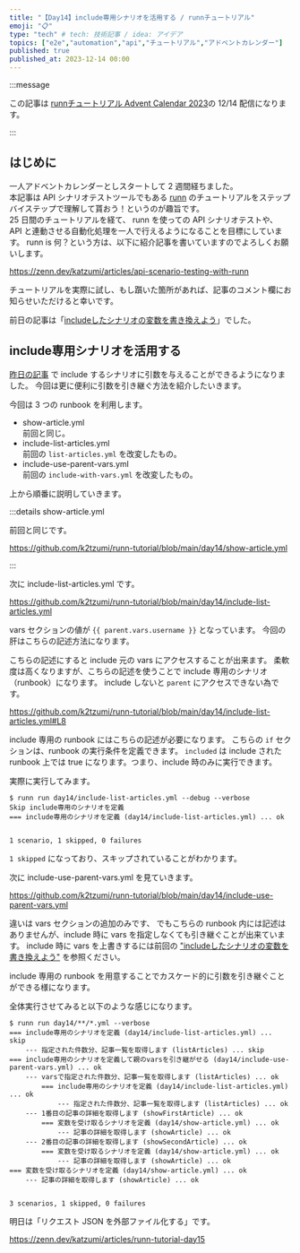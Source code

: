 ```yaml
---
title: "【Day14】include専用シナリオを活用する / runnチュートリアル"
emoji: "📋"
type: "tech" # tech: 技術記事 / idea: アイデア
topics: ["e2e","automation","api","チュートリアル","アドベントカレンダー"]
published: true
published_at: 2023-12-14 00:00
---
```


:::message

この記事は [runnチュートリアル Advent Calendar 2023](https://qiita.com/advent-calendar/2023/runn-tutorial)の 12/14 配信になります。

:::

## はじめに

一人アドベントカレンダーとしスタートして 2 週間経ちました。  
本記事は API シナリオテストツールでもある [runn](https://github.com/k1LoW/runn) のチュートリアルをステップバイステップで理解して貰おう！というのが趣旨です。  
25 日間のチュートリアルを経て、 runn を使っての API シナリオテストや、 API と連動させる自動化処理を一人で行えるようになることを目標にしています。 
runn is 何？という方は、以下に紹介記事を書いていますのでよろしくお願いします。

https://zenn.dev/katzumi/articles/api-scenario-testing-with-runn

チュートリアルを実際に試し、もし躓いた箇所があれば、記事のコメント欄にお知らせいただけると幸いです。

前日の記事は「[includeしたシナリオの変数を書き換えよう](https://zenn.dev/katzumi/articles/runn-tutorial-day13)」でした。

## include専用シナリオを活用する

[昨日の記事](https://zenn.dev/katzumi/articles/runn-tutorial-day13) で include するシナリオに引数を与えることができるようになりました。 
今回は更に便利に引数を引き継ぐ方法を紹介したいきます。

今回は 3 つの runbook を利用します。

* show-article.yml  
前回と同じ。
* include-list-articles.yml  
前回の `list-articles.yml` を改変したもの。
* include-use-parent-vars.yml  
前回の `include-with-vars.yml` を改変したもの。

上から順番に説明していきます。

:::details show-article.yml

前回と同じです。

https://github.com/k2tzumi/runn-tutorial/blob/main/day14/show-article.yml


:::

次に include-list-articles.yml です。

https://github.com/k2tzumi/runn-tutorial/blob/main/day14/include-list-articles.yml

vars セクションの値が `{{ parent.vars.username }}` となっています。
今回の肝はこちらの記述方法になります。

こちらの記述にすると include 元の vars にアクセスすることが出来ます。
柔軟度は高くなりますが、こちらの記述を使うことで include 専用のシナリオ（runbook）になります。
include しないと `parent` にアクセスできない為です。

https://github.com/k2tzumi/runn-tutorial/blob/main/day14/include-list-articles.yml#L8

include 専用の runbook にはこちらの記述が必要になります。
こちらの `if` セクションは、runbook の実行条件を定義できます。
`included` は include された runbook 上では true になります。つまり、include 時のみに実行できます。

実際に実行してみます。

```console
$ runn run day14/include-list-articles.yml --debug --verbose
Skip include専用のシナリオを定義
=== include専用のシナリオを定義 (day14/include-list-articles.yml) ... ok


1 scenario, 1 skipped, 0 failures
```

`1 skipped` になっており、スキップされていることがわかります。

次に include-use-parent-vars.yml を見ていきます。

https://github.com/k2tzumi/runn-tutorial/blob/main/day14/include-use-parent-vars.yml

違いは vars セクションの追加のみです、
でもこちらの runbook 内には記述はありませんが、include 時に vars を指定しなくても引き継ぐことが出来ています。
include 時に vars を上書きするには前回の ["includeしたシナリオの変数を書き換えよう"](https://zenn.dev/katzumi/articles/runn-tutorial-day13) を参照ください。

include 専用の runbook を用意することでカスケード的に引数を引き継ぐことができる様になります。

全体実行させてみると以下のような感じになります。

```console
$ runn run day14/**/*.yml --verbose        
=== include専用のシナリオを定義 (day14/include-list-articles.yml) ... skip
    --- 指定された件数分、記事一覧を取得します (listArticles) ... skip
=== include専用のシナリオを定義して親のvarsを引き継がせる (day14/include-use-parent-vars.yml) ... ok
    --- varsで指定された件数分、記事一覧を取得します (listArticles) ... ok
        === include専用のシナリオを定義 (day14/include-list-articles.yml) ... ok
            --- 指定された件数分、記事一覧を取得します (listArticles) ... ok
    --- 1番目の記事の詳細を取得します (showFirstArticle) ... ok
        === 変数を受け取るシナリオを定義 (day14/show-article.yml) ... ok
            --- 記事の詳細を取得します (showArticle) ... ok
    --- 2番目の記事の詳細を取得します (showSecondArticle) ... ok
        === 変数を受け取るシナリオを定義 (day14/show-article.yml) ... ok
            --- 記事の詳細を取得します (showArticle) ... ok
=== 変数を受け取るシナリオを定義 (day14/show-article.yml) ... ok
    --- 記事の詳細を取得します (showArticle) ... ok


3 scenarios, 1 skipped, 0 failures
```

明日は「リクエスト JSON を外部ファイル化する」です。

https://zenn.dev/katzumi/articles/runn-tutorial-day15